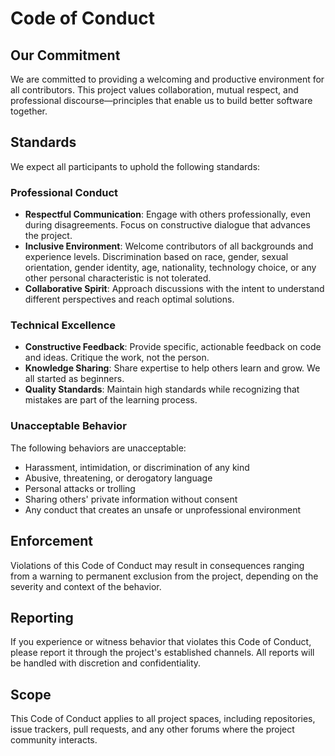 # Code of Conduct

## Our Commitment

We are committed to providing a welcoming and productive environment for all contributors. This project values collaboration, mutual respect, and professional discourse—principles that enable us to build better software together.

## Standards

We expect all participants to uphold the following standards:

### Professional Conduct

- **Respectful Communication**: Engage with others professionally, even during disagreements. Focus on constructive dialogue that advances the project.
- **Inclusive Environment**: Welcome contributors of all backgrounds and experience levels. Discrimination based on race, gender, sexual orientation, gender identity, age, nationality, technology choice, or any other personal characteristic is not tolerated.
- **Collaborative Spirit**: Approach discussions with the intent to understand different perspectives and reach optimal solutions.

### Technical Excellence

- **Constructive Feedback**: Provide specific, actionable feedback on code and ideas. Critique the work, not the person.
- **Knowledge Sharing**: Share expertise to help others learn and grow. We all started as beginners.
- **Quality Standards**: Maintain high standards while recognizing that mistakes are part of the learning process.

### Unacceptable Behavior

The following behaviors are unacceptable:

- Harassment, intimidation, or discrimination of any kind
- Abusive, threatening, or derogatory language
- Personal attacks or trolling
- Sharing others' private information without consent
- Any conduct that creates an unsafe or unprofessional environment

## Enforcement

Violations of this Code of Conduct may result in consequences ranging from a warning to permanent exclusion from the project, depending on the severity and context of the behavior.

## Reporting

If you experience or witness behavior that violates this Code of Conduct, please report it through the project's established channels. All reports will be handled with discretion and confidentiality.

## Scope

This Code of Conduct applies to all project spaces, including repositories, issue trackers, pull requests, and any other forums where the project community interacts.
